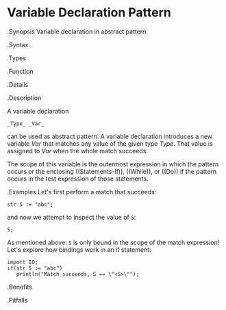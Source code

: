 # Variable Declaration Pattern

.Synopsis
Variable declaration in abstract pattern.

.Syntax

.Types

.Function

.Details

.Description

A variable declaration
```rascal
_Type_ _Var_
```
can be used as abstract pattern.
A variable declaration introduces a new variable _Var_ that matches any value of the given type _Type_.
That value is assigned to _Var_ when the whole match succeeds.

The scope of this variable is the outermost expression in which the pattern occurs
or the enclosing ((Statements-If)), ((While)), or ((Do)) if the pattern occurs in the test expression of those statements.

.Examples
Let's first perform a match that succeeds:
```rascal-shell,error
str S := "abc";
```
and now we attempt to inspect the value of `S`:
```rascal-shell,continue,error
S;
```

As mentioned above: `S` is only bound in the scope of the match expression!
Let's explore how bindings work in an if statement:
```rascal-shell
import IO;
if(str S := "abc")
   println("Match succeeds, S == \"<S>\"");
```

.Benefits

.Pitfalls

